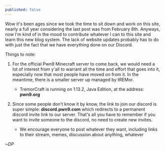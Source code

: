 ```yaml
---
published: false
---
```

Wow it's been ages since we took the time to sit down and work on this site, nearly a full year considering the last post was from February 8th. Anyways, now I'm kind of in the mood to contribute whatever I can to this site and learn this new blog system. The lack of website updates probably has to do with just the fact that we have everything done on our Discord. 

Things to note:

1. For the official Pwn9 Minecraft server to come back, we would need a lot of interest from y'all to warrant all the time and effort that goes into it, especially now that most people have moved on from it. In the meantime, there is a smaller server up managed by tREMor.
	- TremorCraft is running on 1.13.2, Java Edition, at the address: **pwn9.org**

2. Since some people don't know it by know, the link to join our discord is super simple:
**discord.pwn9.com** which redirects to a permanent discord invite link to our server. That's all you have to remember if you want to invite someone to the discord, no need to create new invites.
	- We encourage everyone to post whatever they want, including links to their stream, memes, discussion about anything, whatever

_~DP_